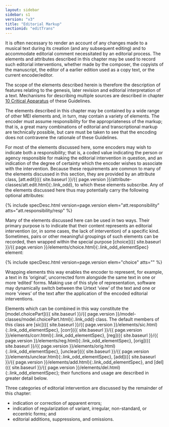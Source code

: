 ```yaml
---
layout: sidebar
sidebar: s1
version: "v3"
title: "Editorial Markup"
sectionid: "editTrans"
---
```




It is often necessary to render an account of any changes made to a musical text during
its
creation (and any subsequent editing) and to accommodate editorial comment necessitated
by an
editorial process. The elements and attributes described in this chapter may be used
to record
such editorial interventions, whether made by the composer, the copyists of the manuscript,
the
editor of a earlier edition used as a copy text, or the current encoder/editor.

The scope of the elements described herein is therefore the description of features
relating to
the genesis, later revision and editorial interpretation of a text. Mechanisms for
describing
multiple sources are described in chapter <a class="link_ptr" title="Critical Apparatus" href="{{ site.baseurl }}/{{ page.version }}/guidelines/critApp.html">10 Critical Apparatus</a> of these Guidelines.

The elements described in this chapter may be contained by a wide range of other MEI
elements
and, in turn, may contain a variety of elements. The encoder must assume responsibility
for the
appropriateness of the markup; that is, a great many combinations of editorial and
transcriptional markup are technically possible, but care must be taken to see that
the encoding
does not contravene the rationale of these Guidelines.

For most of the elements discussed here, some encoders may wish to indicate both a
responsibility; that is, a coded value indicating the person or agency responsible
for making
the editorial intervention in question, and an indication of the degree of certainty
which the
encoder wishes to associate with the intervention. Because these requirements are
common to many
of the elements discussed in this section, they are provided by an attribute class,
[att.edit]({{ site.baseurl }}/{{ page.version }}/attribute-classes/att.edit.html){:.link_odd}, to which these elements subscribe. Any of the elements
discussed here thus may potentially carry the following optional attributes:




{% include specDesc.html version=page.version elem="att.responsibility" atts="att.responsibility/resp" %}





Many of the elements discussed here can be used in two ways. Their primary purpose
is to
indicate that their content represents an editorial intervention (or, in some cases,
the lack of
intervention) of a specific kind. Sometimes, pairs or other meaningful groupings of
such
elements can be recorded, then wrapped within the special purpose [choice]({{ site.baseurl }}/{{ page.version }}/elements/choice.html){:.link_odd_elementSpec}
element:



{% include specDesc.html version=page.version elem="choice" atts="" %}



Wrapping elements this way enables the encoder to represent, for example, a text in
its
‘original’, uncorrected form alongside the same text in one or more
‘edited’ forms. Making use of this style of representation, software may
dynamically switch between the Urtext ‘view’ of the text and one or more
‘views’ of the text after the application of the encoded editorial
interventions.

Elements which can be combined in this way constitute the [model.choicePart]({{ site.baseurl }}/{{ page.version }}/model-classes/model.choicePart.html){:.link_odd} class. The default members of this class are [sic]({{ site.baseurl }}/{{ page.version }}/elements/sic.html){:.link_odd_elementSpec}, [corr]({{ site.baseurl }}/{{ page.version }}/elements/corr.html){:.link_odd_elementSpec}, [reg]({{ site.baseurl }}/{{ page.version }}/elements/reg.html){:.link_odd_elementSpec}, [orig]({{ site.baseurl }}/{{ page.version }}/elements/orig.html){:.link_odd_elementSpec},
[unclear]({{ site.baseurl }}/{{ page.version }}/elements/unclear.html){:.link_odd_elementSpec}, [add]({{ site.baseurl }}/{{ page.version }}/elements/add.html){:.link_odd_elementSpec}, and [del]({{ site.baseurl }}/{{ page.version }}/elements/del.html){:.link_odd_elementSpec}; their
functions and usage are described in greater detail below.

Three categories of editorial intervention are discussed by the remainder of this
chapter:


- indication or correction of apparent errors;
- indication of regularization of variant, irregular, non-standard, or eccentric forms;
and
- editorial additions, suppressions, and omissions.









